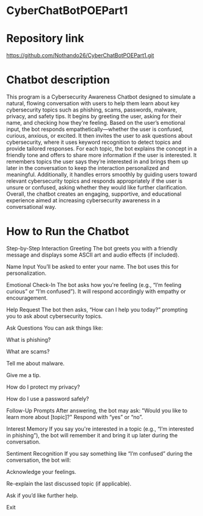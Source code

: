 # CyberChatBotPOEPart1
# Repository  link
https://github.com/Nothando26/CyberChatBotPOEPart1.git

# Chatbot description
This program is a Cybersecurity Awareness Chatbot designed to simulate a natural, flowing conversation with users to help them learn about key cybersecurity topics such as phishing, scams, passwords, malware, privacy, and safety tips. It begins by greeting the user, asking for their name, and checking how they're feeling. Based on the user’s emotional input, the bot responds empathetically—whether the user is confused, curious, anxious, or excited. It then invites the user to ask questions about cybersecurity, where it uses keyword recognition to detect topics and provide tailored responses. For each topic, the bot explains the concept in a friendly tone and offers to share more information if the user is interested. It remembers topics the user says they’re interested in and brings them up later in the conversation to keep the interaction personalized and meaningful. Additionally, it handles errors smoothly by guiding users toward relevant cybersecurity topics and responds appropriately if the user is unsure or confused, asking whether they would like further clarification. Overall, the chatbot creates an engaging, supportive, and educational experience aimed at increasing cybersecurity awareness in a conversational way.



# How to Run the Chatbot

Step-by-Step Interaction
Greeting
The bot greets you with a friendly message and displays some ASCII art and audio effects (if included).

Name Input
You’ll be asked to enter your name. The bot uses this for personalization.

Emotional Check-In
The bot asks how you're feeling (e.g., “I’m feeling curious” or “I’m confused”). It will respond accordingly with empathy or encouragement.

Help Request
The bot then asks, “How can I help you today?” prompting you to ask about cybersecurity topics.

Ask Questions
You can ask things like:

What is phishing?

What are scams?

Tell me about malware.

Give me a tip.

How do I protect my privacy?

How do I use a password safely?

Follow-Up Prompts
After answering, the bot may ask:
"Would you like to learn more about [topic]?"
Respond with “yes” or “no”.

Interest Memory
If you say you're interested in a topic (e.g., “I’m interested in phishing”), the bot will remember it and bring it up later during the conversation.

Sentiment Recognition
If you say something like “I’m confused” during the conversation, the bot will:

Acknowledge your feelings.

Re-explain the last discussed topic (if applicable).

Ask if you’d like further help.

Exit
